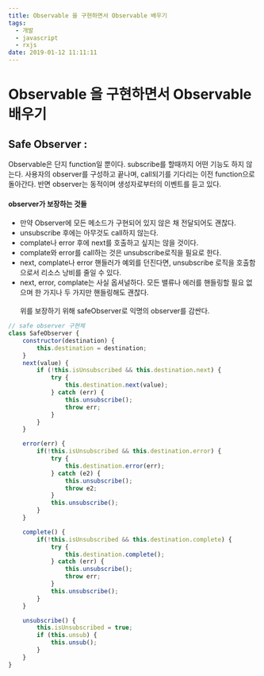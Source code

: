 ```yaml
---
title: Observable 을 구현하면서 Observable 배우기
tags:
  - 개발
  - javascript
  - rxjs
date: 2019-01-12 11:11:11
---
```

# Observable 을 구현하면서 Observable 배우기

## Safe Observer : 
Observable은 단지 function일 뿐이다. subscribe를 할때까지 어떤 기능도 하지 않는다. 
사용자의 observer를 구성하고 끝나며, call되기를 기다리는 이전 function으로 돌아간다. 
반면 observer는 동적이며 생성자로부터의 이벤트를 듣고 있다.

#### observer가 보장하는 것들

* 만약 Observer에 모든 메소드가 구현되어 있지 않은 채 전달되어도 괜찮다.
* unsubscribe 후에는 아무것도 call하지 않는다.
* complate나 error 후에 next를 호출하고 싶지는 않을 것이다.
* complate와 error를 call하는 것은 unsubscribe로직을 필요로 한다.
* next, complate나 error 핸들러가 예외를 던진다면, unsubscribe 로직을 호출함으로서 리소스 낭비를 줄일 수 있다.
* next, error, complate는 사실 옵셔널하다. 모든 밸류나 에러를 핸들링할 필요 없으며 한 가지나 두 가지만 핸들링해도 괜찮다.
<br><br>
위를 보장하기 위해 safeObserver로 익명의 observer를 감싼다.

```javascript
// safe observer 구현체
class SafeObserver {
    constructor(destination) {
        this.destination = destination;
    }
    next(value) {
        if (!this.isUnsubscribed && this.destination.next) {
            try {
                this.destination.next(value);
            } catch (err) {
                this.unsubscribe();
                throw err;
            }
        }
    }

    error(err) {
        if(!this.isUnsubscribed && this.destination.error) {
            try {
                this.destination.error(err);
            } catch (e2) {
                this.unsubscribe();
                throw e2;
            }
            this.unsubscribe();
        }
    }

    complete() {
        if(!this.isUnsubscribed && this.destination.complete) {
            try {
                this.destination.complete();
            } catch (err) {
                this.unsubscribe();
                throw err;
            }
            this.unsubscribe();
        }
    }

    unsubscribe() {
        this.isUnsubscribed = true;
        if (this.unsub) {
            this.unsub();
        }
    }
}

```